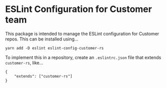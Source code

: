 # ESLint Configuration for Customer team

This package is intended to manage the ESLint configuration for Customer repos. This can be installed using...

```
yarn add -D eslint eslint-config-customer-rs
```

To implement this in a repository, create an `.eslintrc.json` file that extends `customer-rs`, like...

```
{
    "extends": ["customer-rs"]
}
```
